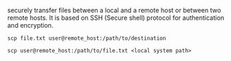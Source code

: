 securely transfer files between a local and a remote host or between two remote hosts. It is based on SSH (Secure shell) protocol for authentication and encryption.

```shell
scp file.txt user@remote_host:/path/to/destination

scp user@remote_host:/path/to/file.txt <local system path>
```